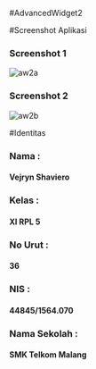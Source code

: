 #AdvancedWidget2

#Screenshot Aplikasi

### Screenshot 1
![aw2a](https://cloud.githubusercontent.com/assets/22088378/18919205/71f13604-85c7-11e6-998d-9a8aadccb4ae.PNG)

### Screenshot 2
![aw2b](https://cloud.githubusercontent.com/assets/22088378/18919480/8bcbcc6e-85c8-11e6-88cb-96b41807afcd.PNG)


#Identitas

### Nama :
#### Vejryn Shaviero

### Kelas :
#### XI RPL 5

### No Urut :
#### 36

### NIS :
#### 44845/1564.070

### Nama Sekolah :
#### SMK Telkom Malang
